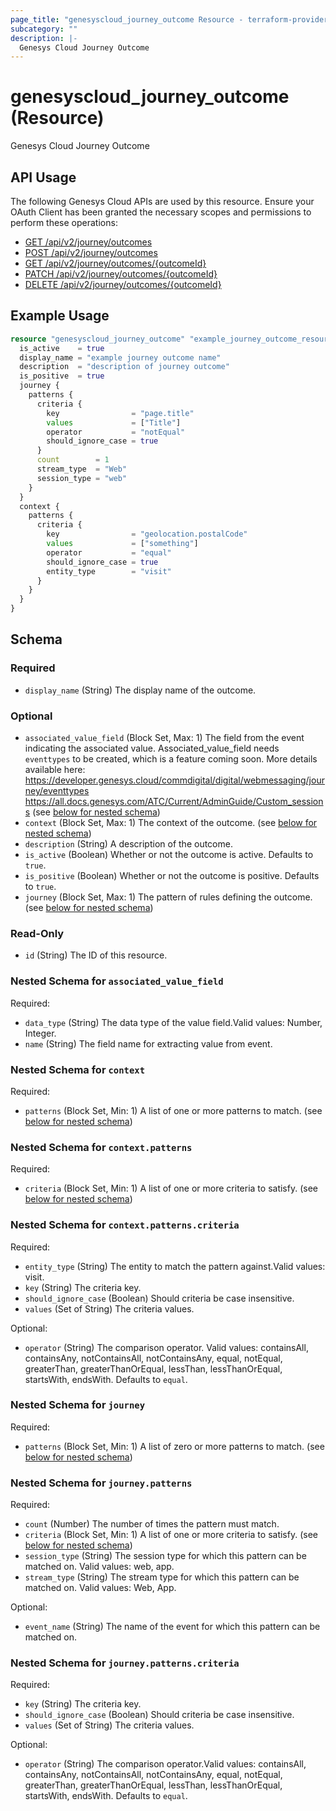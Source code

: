 ```yaml
---
page_title: "genesyscloud_journey_outcome Resource - terraform-provider-genesyscloud"
subcategory: ""
description: |-
  Genesys Cloud Journey Outcome
---
```

# genesyscloud_journey_outcome (Resource)

Genesys Cloud Journey Outcome

## API Usage
The following Genesys Cloud APIs are used by this resource. Ensure your OAuth Client has been granted the necessary scopes and permissions to perform these operations:

* [GET /api/v2/journey/outcomes](https://developer.genesys.cloud/commdigital/digital/webmessaging/journey/journey-apis#get-api-v2-journey-outcomes)
* [POST /api/v2/journey/outcomes](https://developer.genesys.cloud/commdigital/digital/webmessaging/journey/journey-apis#post-api-v2-journey-outcomes)
* [GET /api/v2/journey/outcomes/{outcomeId}](https://developer.genesys.cloud/commdigital/digital/webmessaging/journey/journey-apis#get-api-v2-journey-outcomes--outcomeId-)
* [PATCH /api/v2/journey/outcomes/{outcomeId}](https://developer.genesys.cloud/commdigital/digital/webmessaging/journey/journey-apis#patch-api-v2-journey-outcomes--outcomeId-)
* [DELETE /api/v2/journey/outcomes/{outcomeId}](https://developer.genesys.cloud/commdigital/digital/webmessaging/journey/journey-apis#delete-api-v2-journey-outcomes--outcomeId-)

## Example Usage

```terraform
resource "genesyscloud_journey_outcome" "example_journey_outcome_resource" {
  is_active    = true
  display_name = "example journey outcome name"
  description  = "description of journey outcome"
  is_positive  = true
  journey {
    patterns {
      criteria {
        key                = "page.title"
        values             = ["Title"]
        operator           = "notEqual"
        should_ignore_case = true
      }
      count        = 1
      stream_type  = "Web"
      session_type = "web"
    }
  }
  context {
    patterns {
      criteria {
        key                = "geolocation.postalCode"
        values             = ["something"]
        operator           = "equal"
        should_ignore_case = true
        entity_type        = "visit"
      }
    }
  }
}
```

<!-- schema generated by tfplugindocs -->
## Schema

### Required

- `display_name` (String) The display name of the outcome.

### Optional

- `associated_value_field` (Block Set, Max: 1) The field from the event indicating the associated value. Associated_value_field needs `eventtypes` to be created, which is a feature coming soon. More details available here:  https://developer.genesys.cloud/commdigital/digital/webmessaging/journey/eventtypes  https://all.docs.genesys.com/ATC/Current/AdminGuide/Custom_sessions (see [below for nested schema](#nestedblock--associated_value_field))
- `context` (Block Set, Max: 1) The context of the outcome. (see [below for nested schema](#nestedblock--context))
- `description` (String) A description of the outcome.
- `is_active` (Boolean) Whether or not the outcome is active. Defaults to `true`.
- `is_positive` (Boolean) Whether or not the outcome is positive. Defaults to `true`.
- `journey` (Block Set, Max: 1) The pattern of rules defining the outcome. (see [below for nested schema](#nestedblock--journey))

### Read-Only

- `id` (String) The ID of this resource.

<a id="nestedblock--associated_value_field"></a>
### Nested Schema for `associated_value_field`

Required:

- `data_type` (String) The data type of the value field.Valid values: Number, Integer.
- `name` (String) The field name for extracting value from event.


<a id="nestedblock--context"></a>
### Nested Schema for `context`

Required:

- `patterns` (Block Set, Min: 1) A list of one or more patterns to match. (see [below for nested schema](#nestedblock--context--patterns))

<a id="nestedblock--context--patterns"></a>
### Nested Schema for `context.patterns`

Required:

- `criteria` (Block Set, Min: 1) A list of one or more criteria to satisfy. (see [below for nested schema](#nestedblock--context--patterns--criteria))

<a id="nestedblock--context--patterns--criteria"></a>
### Nested Schema for `context.patterns.criteria`

Required:

- `entity_type` (String) The entity to match the pattern against.Valid values: visit.
- `key` (String) The criteria key.
- `should_ignore_case` (Boolean) Should criteria be case insensitive.
- `values` (Set of String) The criteria values.

Optional:

- `operator` (String) The comparison operator. Valid values: containsAll, containsAny, notContainsAll, notContainsAny, equal, notEqual, greaterThan, greaterThanOrEqual, lessThan, lessThanOrEqual, startsWith, endsWith. Defaults to `equal`.




<a id="nestedblock--journey"></a>
### Nested Schema for `journey`

Required:

- `patterns` (Block Set, Min: 1) A list of zero or more patterns to match. (see [below for nested schema](#nestedblock--journey--patterns))

<a id="nestedblock--journey--patterns"></a>
### Nested Schema for `journey.patterns`

Required:

- `count` (Number) The number of times the pattern must match.
- `criteria` (Block Set, Min: 1) A list of one or more criteria to satisfy. (see [below for nested schema](#nestedblock--journey--patterns--criteria))
- `session_type` (String) The session type for which this pattern can be matched on. Valid values: web, app.
- `stream_type` (String) The stream type for which this pattern can be matched on. Valid values: Web, App.

Optional:

- `event_name` (String) The name of the event for which this pattern can be matched on.

<a id="nestedblock--journey--patterns--criteria"></a>
### Nested Schema for `journey.patterns.criteria`

Required:

- `key` (String) The criteria key.
- `should_ignore_case` (Boolean) Should criteria be case insensitive.
- `values` (Set of String) The criteria values.

Optional:

- `operator` (String) The comparison operator.Valid values: containsAll, containsAny, notContainsAll, notContainsAny, equal, notEqual, greaterThan, greaterThanOrEqual, lessThan, lessThanOrEqual, startsWith, endsWith. Defaults to `equal`.

